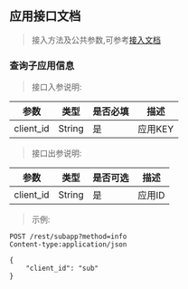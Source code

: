 ## 应用接口文档

> 接入方法及公共参数,可参考[接入文档](rest.md)

### 查询子应用信息

> 接口入参说明:

| 参数         | 类型      | 是否必填   | 描述    |
|-------------|-----------|------------|-----------------------------------|
| client_id     | String  | 是	       | 应用KEY                           |

> 接口出参说明:

| 参数         | 类型      | 是否可选   | 描述               |
|-------------|-----------|-----------|-------------------|
| client_id   | String	 | 是	  | 应用ID                 |

> 示例:
```http
POST /rest/subapp?method=info
Content-type:application/json

{
    "client_id": "sub"
}
```

